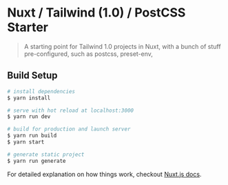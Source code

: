 # Nuxt / Tailwind (1.0) / PostCSS Starter

> A starting point for Tailwind 1.0 projects in Nuxt, with a bunch of stuff pre-configured, such as postcss, preset-env,

## Build Setup

``` bash
# install dependencies
$ yarn install

# serve with hot reload at localhost:3000
$ yarn run dev

# build for production and launch server
$ yarn run build
$ yarn start

# generate static project
$ yarn run generate
```

For detailed explanation on how things work, checkout [Nuxt.js docs](https://nuxtjs.org).

